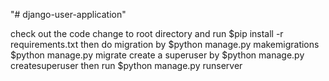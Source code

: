 "# django-user-application" 

check out the code
change to root directory and run 
$pip install -r requirements.txt
then do migration by 
$python manage.py makemigrations 
$python manage.py migrate 
create a superuser by 
$python manage.py createsuperuser
then run 
$python manage.py runserver
